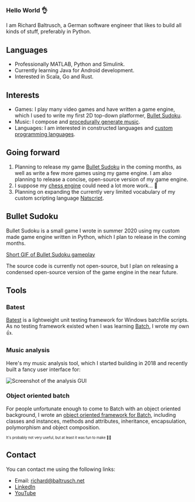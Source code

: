 ### Hello World :ok_hand:

I am Richard Baltrusch, a German software engineer that likes to build all kinds of stuff, preferably in Python.

## Languages

- Professionally MATLAB, Python and Simulink.
- Currently learning Java for Android development.
- Interested in Scala, Go and Rust.

## Interests

- Games: I play many video games and have written a game engine, which I used to write my first 2D top-down platformer, [Bullet Sudoku](https://github.com/rbaltrusch/rbaltrusch/edit/master/README.md#bullet-sudoku).
- Music: I compose and [procedurally generate music](https://github.com/rbaltrusch/music_generation).
- Languages: I am interested in constructed languages and [custom programming languages](https://github.com/rbaltrusch/python_interpreter).

## Going forward

1) Planning to release my game [Bullet Sudoku](https://github.com/rbaltrusch/rbaltrusch/edit/master/README.md#bullet-sudoku) in the coming months, as well as write a few more games using my game engine. I am also planning to release a concise, open-source version of my game engine.
1) I suppose my [chess engine](https://github.com/rbaltrusch/chess_engine) could need a lot more work... :shrug:
1) Planning on expanding the currently very limited vocabulary of my custom scripting language [Natscript](https://github.com/rbaltrusch/python_interpreter).

## Bullet Sudoku

Bullet Sudoku is a small game I wrote in summer 2020 using my custom made game engine written in Python, which I plan to release in the coming months.

[Short GIF of Bullet Sudoku gameplay](https://github.com/rbaltrusch/rbaltrusch/blob/master/media/bullet_sudoku.gif?raw=true "Short GIF of Bullet Sudoku gameplay")

The source code is currently not open-source, but I plan on releasing a condensed open-source version of the game engine in the near future.

## Tools

### Batest

[Batest](https://github.com/rbaltrusch/batest) is a lightweight unit testing framework for Windows batchfile scripts. As no testing framework existed when I was learning [Batch](https://github.com/rbaltrusch/batch), I wrote my own :+1:.

### Music analysis

Here's my music analysis tool, which I started building in 2018 and recently built a fancy user interface for:

![Screenshot of the analysis GUI](music_mood_analysis/gui/media/screenshot2.png?raw=true "Screenshot of the analysis GUI")

### Object oriented batch

For people unfortunate enough to come to Batch with an object oriented background, I wrote an [object oriented framework for Batch](https://github.com/rbaltrusch/objectbatch/wiki), including classes and instances, methods and attributes, inheritance, encapsulation, polymorphism and object composition.

<sub><sup>It's probably not very useful, but at least it was fun to make :100::100:</sup></sub>

## Contact

You can contact me using the following links:

- Email: [richard@baltrusch.net](mailto:richard@baltrusch.net?subject=[Github])
- [LinkedIn](https://www.linkedin.com/in/richard-baltrusch-aa809a131/)
- [YouTube](https://www.youtube.com/channel/UCBB1v2nSWPvX_9Km-AMGkGQ)


